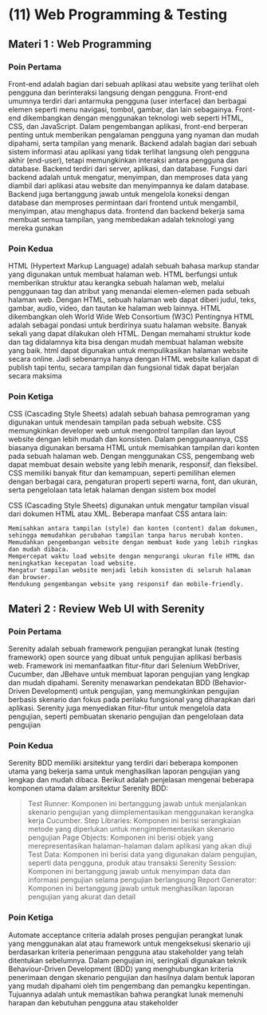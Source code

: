 # (11) Web Programming & Testing

## Materi 1 : Web Programming

### Poin Pertama
Front-end adalah bagian dari sebuah aplikasi atau website yang terlihat oleh pengguna dan berinteraksi langsung dengan
pengguna. Front-end umumnya terdiri dari antarmuka pengguna (user interface) dan berbagai elemen seperti menu navigasi,
tombol, gambar, dan lain sebagainya. Front-end dikembangkan dengan menggunakan teknologi web seperti HTML, CSS, dan
JavaScript. Dalam pengembangan aplikasi, front-end berperan penting untuk memberikan pengalaman pengguna yang nyaman dan
mudah dipahami, serta tampilan yang menarik.
Backend adalah bagian dari sebuah sistem informasi atau aplikasi yang tidak terlihat langsung oleh pengguna akhir
(end-user), tetapi memungkinkan interaksi antara pengguna dan database. Backend terdiri dari server, aplikasi, dan
database. Fungsi dari backend adalah untuk mengatur, menyimpan, dan memproses data yang diambil dari aplikasi atau
website dan menyimpannya ke dalam database. Backend juga bertanggung jawab untuk mengelola koneksi dengan database dan
memproses permintaan dari frontend untuk mengambil, menyimpan, atau menghapus data.
frontend dan backend bekerja sama membuat semua tampilan, yang membedakan adalah teknologi yang mereka gunakan

### Poin Kedua
HTML (Hypertext Markup Language) adalah sebuah bahasa markup standar yang digunakan untuk membuat halaman web. HTML
berfungsi untuk memberikan struktur atau kerangka sebuah halaman web, melalui penggunaan tag dan atribut yang menandai
elemen-elemen pada sebuah halaman web. Dengan HTML, sebuah halaman web dapat diberi judul, teks, gambar, audio, video,
dan tautan ke halaman web lainnya. HTML dikembangkan oleh World Wide Web Consortium (W3C)
Pentingnya HTML adalah sebagai pondasi untuk berdirinya suatu halaman website. Banyak sekali yang dapat dilakukan oleh
HTML. Dengan memahami struktur kode dan tag didalamnya kita bisa dengan mudah membuat halaman website yang baik.
html dapat digunakan untuk mempulikasikan halaman website secara online. Jadi sebenarnya hanya dengan HTML website
kalian dapat di publish tapi tentu, secara tampilan dan fungsional tidak dapat berjalan secara maksima

### Poin Ketiga
CSS (Cascading Style Sheets) adalah sebuah bahasa pemrograman yang digunakan untuk mendesain tampilan pada sebuah 
website. CSS memungkinkan developer web untuk mengontrol tampilan dan layout website dengan lebih mudah dan konsisten.
Dalam penggunaannya, CSS biasanya digunakan bersama HTML untuk memisahkan tampilan dari konten pada sebuah halaman web.
Dengan menggunakan CSS, pengembang web dapat membuat desain website yang lebih menarik, responsif, dan fleksibel.
CSS memiliki banyak fitur dan kemampuan, seperti pemilihan elemen dengan berbagai cara, pengaturan properti seperti
warna, font, dan ukuran, serta pengelolaan tata letak halaman dengan sistem box model

CSS (Cascading Style Sheets) digunakan untuk mengatur tampilan visual dari dokumen HTML atau XML. Beberapa manfaat CSS 
antara lain:

    Memisahkan antara tampilan (style) dan konten (content) dalam dokumen, sehingga memudahkan perubahan tampilan tanpa harus merubah konten.
    Memudahkan pengembangan website dengan membuat kode yang lebih ringkas dan mudah dibaca.
    Mempercepat waktu load website dengan mengurangi ukuran file HTML dan meningkatkan kecepatan load website.
    Mengatur tampilan website menjadi lebih konsisten di seluruh halaman dan browser.
    Mendukung pengembangan website yang responsif dan mobile-friendly.

## Materi 2 : Review Web UI with Serenity

### Poin Pertama
Serenity adalah sebuah framework pengujian perangkat lunak (testing framework) open source yang dibuat untuk pengujian
aplikasi berbasis web. Framework ini memanfaatkan fitur-fitur dari Selenium WebDriver, Cucumber, dan JBehave untuk
membuat laporan pengujian yang lengkap dan mudah dipahami. Serenity menawarkan pendekatan BDD (Behavior-Driven
Development) untuk pengujian, yang memungkinkan pengujian berbasis skenario dan fokus pada perilaku fungsional yang
diharapkan dari aplikasi. Serenity juga menyediakan fitur-fitur untuk mengelola data pengujian, seperti pembuatan
skenario pengujian dan pengelolaan data pengujian

### Poin Kedua
Serenity BDD memiliki arsitektur yang terdiri dari beberapa komponen utama yang bekerja sama untuk menghasilkan laporan 
pengujian yang lengkap dan mudah dibaca. Berikut adalah penjelasan mengenai beberapa komponen utama dalam arsitektur 
Serenity BDD:
> Test Runner: Komponen ini bertanggung jawab untuk menjalankan skenario pengujian yang diimplementasikan menggunakan
               kerangka kerja Cucumber.
> Step Libraries: Komponen ini berisi serangkaian metode yang diperlukan untuk mengimplementasikan skenario pengujian
> Page Objects: Komponen ini berisi objek yang merepresentasikan halaman-halaman dalam aplikasi yang akan diuji
> Test Data: Komponen ini berisi data yang digunakan dalam pengujian, seperti data pengguna, produk atau transaksi
> Serenity Session: Komponen ini bertanggung jawab untuk menyimpan data dan informasi pengujian selama pengujian berlangsung
> Report Generator: Komponen ini bertanggung jawab untuk menghasilkan laporan pengujian yang akurat dan detail

### Poin Ketiga
Automate acceptance criteria adalah proses pengujian perangkat lunak yang menggunakan alat atau framework untuk
mengeksekusi skenario uji berdasarkan kriteria penerimaan pengguna atau stakeholder yang telah ditentukan sebelumnya.
Dalam pengujian ini, seringkali digunakan teknik Behaviour-Driven Development (BDD) yang menghubungkan kriteria
penerimaan dengan skenario pengujian dan hasilnya dalam bentuk laporan yang mudah dipahami oleh tim pengembang dan
pemangku kepentingan. Tujuannya adalah untuk memastikan bahwa perangkat lunak memenuhi harapan dan kebutuhan pengguna
atau stakeholder